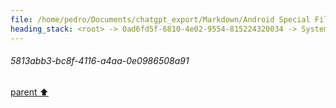 ```yaml
---
file: /home/pedro/Documents/chatgpt_export/Markdown/Android Special File Objects.md
heading_stack: <root> -> 0ad6fd5f-6810-4e02-9554-815224320034 -> System -> 5813abb3-bc8f-4116-a4aa-0e0986508a91
---
```

###### 5813abb3-bc8f-4116-a4aa-0e0986508a91
[parent ⬆️](#0ad6fd5f-6810-4e02-9554-815224320034)
